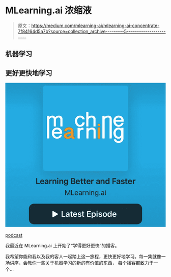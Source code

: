 # MLearning.ai 浓缩液

> 原文：<https://medium.com/mlearning-ai/mlearning-ai-concentrate-7f84164d5a7b?source=collection_archive---------5----------------------->

## 机器学习

## 更好更快地学习

![](img/401d9e5c3a560c37f164e094e86dfddc.png)

[podcast](https://podcasts.apple.com/pl/podcast/learning-better-and-faster/id1580007913)

我最近在 MLearning.ai 上开始了“学得更好更快”的播客。

我希望你能和我以及我的客人一起踏上这一旅程，更快更好地学习。每一集就像一场讲座，会教你一些关于机器学习的新的有价值的东西，
每个播客都致力于一个…